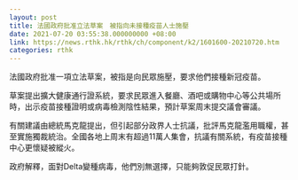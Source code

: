 ```yaml
---
layout: post
title: 法國政府批准立法草案　被指向未接種疫苗人士施壓
date: 2021-07-20 03:55:38.000000000 +08:00
link: https://news.rthk.hk/rthk/ch/component/k2/1601600-20210720.htm
categories: rthk
---
```


法國政府批准一項立法草案，被指是向民眾施壓，要求他們接種新冠疫苗。

草案提出擴大健康通行證系統，要求民眾進入餐廳、酒吧或購物中心等公共場所時，出示疫苗接種證明或病毒檢測陰性結果，預計草案周末提交議會審議。

有關建議由總統馬克龍提出，但引起部分政界人士抗議，批評馬克龍濫用職權，甚至實施獨裁統治。全國各地上周末有超過11萬人集會，抗議有關系統，有疫苗接種中心更懷疑被縱火。

政府解釋，面對Delta變種病毒，他們別無選擇，只能夠敦促民眾打針。
